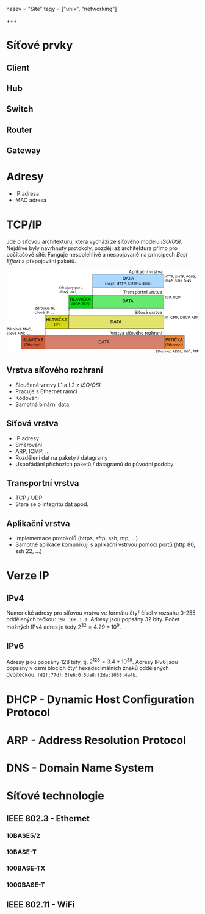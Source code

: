 nazev = "Sítě"
tagy = ["unix", "networking"]

+++
# Síťové prvky

## Client

## Hub

## Switch

## Router

## Gateway

# Adresy

- IP adresa
- MAC adresa

# TCP/IP

Jde o síťovou architekturu, která vychází ze síťového modelu *ISO/OSI*. Nejdříve byly navrhnuty protokoly, později až architektura přímo pro počítačové sítě. Funguje nespolehlivě a nespojovaně na principech *Best Effort* a přepojování paketů.

![tcpip](tcpip.png)

## Vrstva síťového rozhraní

- Sloučené vrstvy L1 a L2 z *ISO/OSI*
- Pracuje s Ethernet rámci
- Kódování
- Samotná binární data

## Síťová vrstva

- IP adresy
- Směrování
- ARP, ICMP, ...
- Rozdělení dat na pakety / datagramy
- Uspořádání příchozích paketů / datagramů do původní podoby

## Transportní vrstva

- TCP / UDP
- Stará se o integritu dat apod.

## Aplikační vrstva

- Implementace protokolů (https, sftp, ssh, ntp, ...)
- Samotné aplikace komunikují s aplikační vstrvou pomocí portů (http 80, ssh 22, ...)

# Verze IP

## IPv4

Numerické adresy pro síťovou vrstvu ve formátu čtyř čísel v rozsahu 0-255 oddělených tečkou: `192.168.1.1`. Adresy jsou popsány 32 bity. Počet možných IPv4 adres je tedy $2^{32} = 4.29 * 10^{9}$.

## IPv6

Adresy jsou popsány 128 bity, tj. $2^{128} = 3.4 * 10^{38}$. Adresy IPv6 jsou popsány v osmi blocích čtyř hexadecimálních znaků oddělených dvojtečkou: `fd2f:77df:6fe6:0:5da8:f2da:1058:4a4b`.

# DHCP - Dynamic Host Configuration Protocol

# ARP - Address Resolution Protocol

# DNS - Domain Name System

# Síťové technologie

## IEEE 802.3 - Ethernet

### 10BASE5/2

### 10BASE-T

### 100BASE-TX

### 1000BASE-T

## IEEE 802.11 - WiFi

